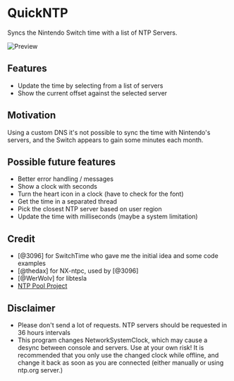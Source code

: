 # QuickNTP

Syncs the Nintendo Switch time with a list of NTP Servers.

![Preview](https://user-images.githubusercontent.com/389887/78499263-e9fcc500-774f-11ea-9392-60bd19d21ad8.jpg)

## Features

- Update the time by selecting from a list of servers
- Show the current offset against the selected server

## Motivation

Using a custom DNS it's not possible to sync the time with Nintendo's servers, and the Switch appears to gain some minutes each month.

## Possible future features

- Better error handling / messages
- Show a clock with seconds
- Turn the heart icon in a clock (have to check for the font)
- Get the time in a separated thread
- Pick the closest NTP server based on user region
- Update the time with milliseconds (maybe a system limitation)

## Credit

- [@3096] for SwitchTime who gave me the initial idea and some code examples
- [@thedax] for NX-ntpc, used by [@3096]
- [@WerWolv] for libtesla
- [NTP Pool Project](https://www.ntppool.org)

## Disclaimer

- Please don't send a lot of requests. NTP servers should be requested in 36 hours intervals
- This program changes NetworkSystemClock, which may cause a desync between console and servers. Use at your own risk! It is recommended that you only use the changed clock while offline, and change it back as soon as you are connected (either manually or using ntp.org server.)
